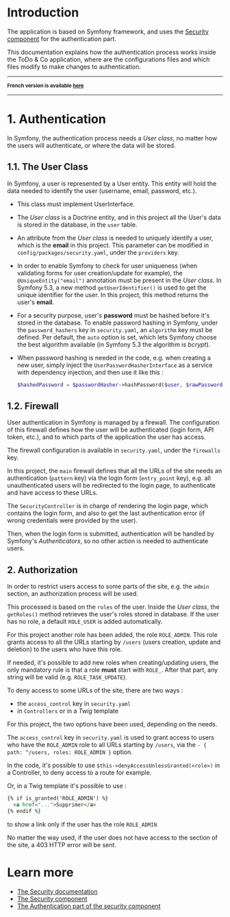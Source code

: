 # Introduction

The application is based on Symfony framework, and uses the [Security component](https://symfony.com/doc/current/components/security.html) for the authentication part.

This documentation explains how the authentication process works inside the ToDo & Co application, where are the configurations files and which files modify to make changes to authentication.

<hr>

<small>**French version is available [here](Authentication-FR.md)**</small>

<hr>

# 1. Authentication

In Symfony, the authentication process needs a _User class_, no matter how the users will authenticate, or where the data will be stored.

## 1.1. The User Class

In Symfony, a user is represented by a User entity. This entity will hold the data needed to identify the user (username, email, password, etc.).

- This class must implement UserInterface.
- The _User class_ is a Doctrine entity, and in this project all the User's data is stored in the database, in the `user` table.
- An attribute from the _User class_ is needed to uniquely identify a user, which is the __email__ in this project. This parameter can be modified in `config/packages/security.yaml`, under the `providers` key.
- In order to enable Symfony to check for user uniqueness (when validating forms for user creation/update for example), the `@UniqueEntity("email")` annotation must be present in the _User class_. In Symfony 5.3, a new method `getUserIdentifier()` is used to get the unique identifier for the user. In this project, this method returns the user's __email__.
- For a security purpose, user's __password__ must be hashed before it's stored in the database. To enable password hashing in Symfony, under the `password_hashers` key in `security.yaml`, an `algorithm` key must be defined. Per default, the `auto` option is set, which lets Symfony choose the best algorithm available (in Symfony 5.3 the algorithm is _bcrypt_).
- When password hashing is needed in the code, e.g. when creating a new user, simply inject the `UserPasswordHasherInterface` as a service with dependency injection, and then use it like this :

  ```php
  $hashedPassword = $passwordHasher->hashPassword($user, $rawPassword);
  ```

## 1.2. Firewall

User authentication in Symfony is managed by a firewall. The configuration of this firewall defines how the user will be authenticated (login form, API token, etc.), and to which parts of the application the user has access.

The firewall configuration is available in `security.yaml`, under the `firewalls` key.

In this project, the `main` firewall defines that all the URLs of the site needs an authentication (`pattern` key) via the login form (`entry_point` key), e.g. all unauthenticated users will be redirected to the login page, to authenticate and have access to these URLs.

The `SecurityController` is in charge of rendering the login page, which contains the login form, and also to get the last authentication error (if wrong credentials were provided by the user).

Then, when the login form is submitted, authentication will be handled by Symfony's _Authenticators_, so no other action is needed to authenticate users.

## 2. Authorization

In order to restrict users access to some parts of the site, e.g. the `admin` section, an authorization process will be used.

This processed is based on the `roles` of the user. Inside the _User class_, the `getRoles()` method retrieves the user's roles stored in database. If the user has no role, a default `ROLE_USER` is added automatically.

For this project another role has been added, the role `ROLE_ADMIN`. This role grants access to all the URLs starting by `/users` (users creation, update and deletion) to the users who have this role.

If needed, it's possible to add new roles when creating/updating users, the only mandatory rule is that a role __must__ start with `ROLE_`. After that part, any string will be valid (e.g. `ROLE_TASK_UPDATE`).

To deny access to some URLs of the site, there are two ways :

- the `access_control` key in `security.yaml`
- in `Controllers` or in a _Twig_ template

For this project, the two options have been used, depending on the needs.

The `access_control` key in `security.yaml` is used to grant access to users who have the `ROLE_ADMIN` role to all URLs starting by `/users`, via the `- { path: ^/users, roles: ROLE_ADMIN }` option.

In the code, it's possible to use `$this->denyAccessUnlessGranted(<role>)` in a Controller, to deny access to a route for example.

Or, in a Twig template it's possible to use :

```html
{% if is_granted('ROLE_ADMIN') %}
  <a href="...">Supprimer</a>
{% endif %}
```

to show a link only if the user has the role `ROLE_ADMIN`

No matter the way used, if the user does not have access to the section of the site, a 403 HTTP error will be sent.

# Learn more

- [The Security documentation](https://symfony.com/doc/current/security.html)
- [The Security component](https://symfony.com/doc/current/components/security.html)
- [The Authentication part of the security component](https://symfony.com/doc/current/components/security/authentication.html)
